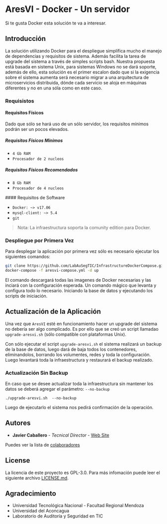 # AresVI - Docker - Un servidor

Si te gusta Docker esta solución te va a interesar.

## Introducción

La solución utilizando Docker para el despliegue simplifica mucho el manejo de dependencias y requisitos de sistema. Además facilita la tarea de upgrade del sistema a través de simples scripts bash. Nuestra propuesta está basada en sistema Unix, para sistemas Windows no se dará soporte, además de ello, esta solución es el primer escalon dado que si la exigencia sobre el sistema aumenta será necesario migrar a una arquitectura de microservicios distribuida, dónde cada servicio se aloja en máquinas diferentes y no en una sóla como en este caso.

### Requisistos

#### Requisitos Físicos

Dado que sólo se hará uso de un sólo servidor, los requisitos mínimos podrán ser un pocos elevados.

##### Requisitos Físicos Mínimos
- `4 Gb RAM`
- `Procesador de 2 nucleos`

##### Requisitos Físicos Recomendados
- `8 Gb RAM`
- `Procesador de 4 nucleos`

#### Requisitos de Software

- `Docker: ~> v17.06 `
- `mysql-client: ~> 5.4`
- `git`

> Nota: La infraestructura soporta la comunity edition para Docker.

### Despliegue por Primera Vez

Para desplegar la aplicación por primera vez sólo es necesario ejecutar los siguientes comandos:

```Bash
git clone https://github.com/LabAuSegTIC/InfrastructureDockerCompose.git
docker-compose -f aresvi-compose.yml -d up
```

El comando descargará todas las imagenes de Docker necesarias y las inciará con la configuración esperada. Un comando mágico que levanta y configura todo lo necesario. Iniciando la base de datos y ejecutando los scripts de iniciación.

## Actualización de la Aplicación

Una vez que `AresVI` esté en funcionamiento hacer un upgrade del sistema no debería ser algo complicado. Es por ello que se creó un script llamadao `upgrade-aresvi.sh` (sólo compatible con plataformas Unix).

Con sólo ejecutar el script `upgrade-aresvi.sh` el sistema realizará un backup de la base de datos, luego dará de baja todos los contenedores, eliminandolos, borrando los volumentes, redes y toda la configuración. Luego levantará toda la infraestructura y restaurará el backup realizado.

### Actualización Sin Backup

En caso que se desee actualizar toda la infraestructura sin mantener los datos se deberá agregar el parámetro: `--no-backup`

``./upgrade-aresvi.sh  --no-backup ``

Luego de ejecutarlo el sistema nos pedirá confirmación de la operación.

## Autores

* **Javier Caballero** - *Tecnical Director* - [Web Site](http://javiercaballero.info)

Puedes ver la lista de [colaboradores](https://github.com/orgs/LabAuSegTIC/outside-collaborators) 

## License

La licencia de este proyecto es  GPL-3.0. Para más infomación puede leer el siguiente archivo  [LICENSE.md](https://github.com/LabAuSegTIC/InfrastructureDockerCompose/blob/master/LICENSE).

## Agradecimiento

* Universidad Tecnológica Nacional - Facultad Regional Mendoza
* Universidad del Aconcagua
* Laboratorio de Auditoría y Seguridad en TIC
